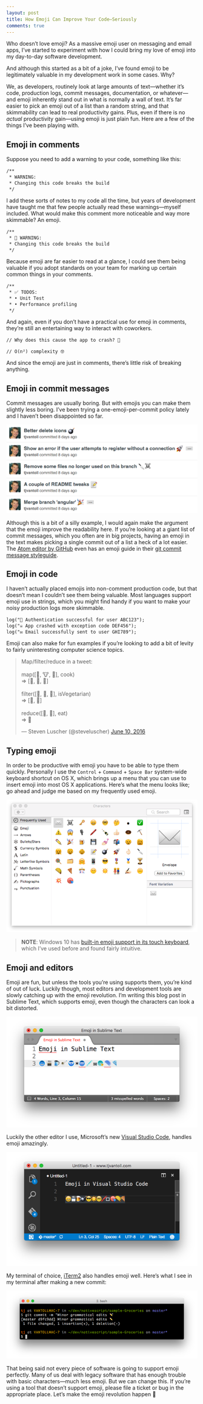 ```yaml
---
layout: post
title: How Emoji Can Improve Your Code—Seriously
comments: true
---
```


Who doesn’t love emoji? As a massive emoji user on messaging and email apps, I’ve started to experiment with how I could bring my love of emoji into my day-to-day software development.

And although this started as a bit of a joke, I’ve found emoji to be legitimately valuable in my development work in some cases. Why?

We, as developers, routinely look at large amounts of text—whether it’s code, production logs, commit messages, documentation, or whatever—and emoji inherently stand out in what is normally a wall of text. It’s far easier to pick an emoji out of a list than a random string, and that skimmability can lead to real productivity gains. Plus, even if there is no _actual_ productivity gain—using emoji is just plain fun. Here are a few of the things I’ve been playing with.

<!--more-->

## Emoji in comments

Suppose you need to add a warning to your code, something like this:

<pre class="language-javascript"><code class="language-javascript">/**
 * WARNING:
 * Changing this code breaks the build
 */</code></pre>

I add these sorts of notes to my code all the time, but years of development have taught me that few people actually read these warnings—myself included. What would make this comment more noticeable and way more skimmable? An emoji.

<pre class="language-javascript"><code class="language-javascript">/**
 * 🚨 WARNING:
 * Changing this code breaks the build
 */</code></pre>

Because emoji are far easier to read at a glance, I could see them being valuable if you adopt standards on your team for marking up certain common things in your comments.

<pre class="language-javascript"><code class="language-javascript">/**
 * ✅ TODOS:
 * • Unit Test
 * • Performance profiling
 */</code></pre>

And again, even if you don’t have a practical use for emoji in comments, they’re still an entertaining way to interact with coworkers.

<pre class="language-javascript"><code class="language-javascript">// Why does this cause the app to crash? 🤔</code></pre>

<pre class="language-javascript"><code class="language-javascript">// O(n²) complexity 🤓</code></pre>

And since the emoji are just in comments, there’s little risk of breaking anything.

## Emoji in commit messages

Commit messages are usually boring. But with emojis you can make them slightly less boring. I’ve been trying a one-emoji-per-commit policy lately and I haven’t been disappointed so far.

<img src="/images/posts/2016-06-10/commit-messages.png" class="plain">

Although this is a bit of a silly example, I would again make the argument that the emoji improve the readability here. If you’re looking at a giant list of commit messages, which you often are in big projects, having an emoji in the text makes picking a single commit out of a list a heck of a lot easier. The [Atom editor by GitHub](https://atom.io/) even has an emoji guide in their [git commit message styleguide](https://github.com/atom/atom/blob/master/CONTRIBUTING.md#git-commit-messages).

## Emoji in code

I haven’t actually placed emojis into non-comment production code, but that doesn’t mean I couldn’t see them being valuable. Most languages support emoji use in strings, which you might find handy if you want to make your noisy production logs more skimmable.

<pre class="language-javascript"><code class="language-javascript">log("🔑 Authentication successful for user ABC123");
log("☠️ App crashed with exception code DEF456");
log("✉️ Email successfully sent to user GHI789");</code></pre>

Emoji can also make for fun examples if you’re looking to add a bit of levity to fairly uninteresting computer science topics.

<blockquote class="twitter-tweet" data-lang="en"><p lang="en" dir="ltr">Map/filter/reduce in a tweet:<br><br>map([🌽, 🐮, 🐔], cook)<br>=&gt; [🍿, 🍔, 🍳]<br><br>filter([🍿, 🍔, 🍳], isVegetarian)<br>=&gt;  [🍿, 🍳]<br><br>reduce([🍿, 🍳], eat)<br>=&gt; 💩</p>&mdash; Steven Luscher (@steveluscher) <a href="https://twitter.com/steveluscher/status/741089564329054208">June 10, 2016</a></blockquote>
<script async src="//platform.twitter.com/widgets.js" charset="utf-8"></script>

## Typing emoji

In order to be productive with emoji you have to be able to type them quickly. Personally I use the `Control` + `Command` + `Space Bar` system-wide keyboard shortcut on OS X, which brings up a menu that you can use to insert emoji into most OS X applications. Here’s what the menu looks like; go ahead and judge me based on my frequently used emoji.

<img src="/images/posts/2016-06-10/emoji-keyboard.png" class="plain">

> **NOTE**: Windows 10 has [built-in emoji support in its touch keyboard](http://blog.getemoji.com/emoji-keyboard-windows), which I’ve used before and found fairly intuitive.

## Emoji and editors

Emoji are fun, but unless the tools you’re using supports them, you’re kind of out of luck. Luckily though, most editors and development tools are slowly catching up with the emoji revolution. I’m writing this blog post in Sublime Text, which supports emoji, even though the characters can look a bit distorted.

<img src="/images/posts/2016-06-10/emoji-in-sublime-text.png" class="plain">

Luckily the other editor I use, Microsoft’s new [Visual Studio Code](https://code.visualstudio.com/), handles emoji amazingly.

<img src="/images/posts/2016-06-10/emoji-in-vs-code.png" class="plain">

My terminal of choice, [iTerm2](https://www.iterm2.com/) also handles emoji well. Here’s what I see in my terminal after making a new commit:

<img src="/images/posts/2016-06-10/emoji-iterm2.png" class="plain">

That being said not every piece of software is going to support emoji perfectly. Many of us deal with legacy software that has enough trouble with basic characters—much less emoji. But we can change this. If you’re using a tool that doesn’t support emoji, please file a ticket or bug in the appropriate place. Let’s make the emoji revolution happen <span class="emoji">🎉</span>
